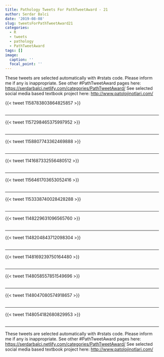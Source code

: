 ```yaml
---
title: Pathology Tweets For PathTweetAward - 21
author: Serdar Balci
date: '2019-08-08'
slug: tweetsForPathTweetAward21
categories:
  - R
  - tweets
  - pathology
  - PathTweetAward
tags: []
image:
  caption: ''
  focal_point: ''
---
```



These tweets are selected automatically with #rstats code. Please inform me if any is inappropriate.
See other #PathTweetAward pages here: https://serdarbalci.netlify.com/categories/PathTweetAward/ 
See selected social media based textbook project here: http://www.patolojinotlari.com/

{{< tweet 1158783803864825857 >}}
<br>
<br>
<hr>
{{< tweet 1157298465375997952 >}}
<br>
<br>
<hr>
{{< tweet 1158807743362469888 >}}
<br>
<br>
<hr>
{{< tweet 1141687332556480512 >}}
<br>
<br>
<hr>
{{< tweet 1156461703653052416 >}}
<br>
<br>
<hr>
{{< tweet 1153338740028428288 >}}
<br>
<br>
<hr>
{{< tweet 1148229631096565760 >}}
<br>
<br>
<hr>
{{< tweet 1148204843712098304 >}}
<br>
<br>
<hr>
{{< tweet 1148169239750164480 >}}
<br>
<br>
<hr>
{{< tweet 1148058557851549696 >}}
<br>
<br>
<hr>
{{< tweet 1148047080574918657 >}}
<br>
<br>
<hr>
{{< tweet 1148054182680829953 >}}
<br>
<br>
<hr>


These tweets are selected automatically with #rstats code. Please inform me if any is inappropriate.
See other #PathTweetAward pages here: https://serdarbalci.netlify.com/categories/PathTweetAward/ 
See selected social media based textbook project here: http://www.patolojinotlari.com/
